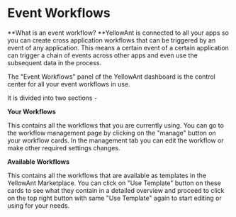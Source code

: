 # Event Workflows

**What is an event workflow? **YellowAnt is connected to all your apps so you can create cross application workflows that can be triggered by an event of any application. This means a certain event of a certain application can trigger a chain of events across other apps and even use the subsequent data in the process.

The "Event Workflows" panel of the YellowAnt dashboard is the control center for all your event workflows in use.

It is divided into two sections -

**Your Workflows**

This contains all the workflows that you are currently using. You can go to the workflow management page by clicking on the "manage" button on your workflow cards. In the management tab you can edit the workflow or make other required settings changes.

**Available Workflows**

This contains all the workflows that are available as templates in the YellowAnt Marketplace. You can click on "Use Template" button on these cards to see what they contain in a detailed overview and proceed to click on the top right button with same "Use Template" again to start editing or using for your needs.

